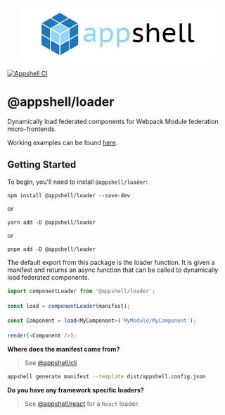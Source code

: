 <div align="center">
  <a href="https://github.com/navaris/appshell">
    <picture>
      <source media="(prefers-color-scheme: dark)" srcset="https://github.com/navaris/appshell/blob/main/assets/branding/appshell-logo-white_2x.png">
      <img alt="appshell" src="https://github.com/navaris/appshell/blob/main/assets/branding/appshell-logo_2x.png">
    </picture>
  </a>
</div>

[![Appshell CI](https://github.com/navaris/appshell/actions/workflows/pipeline.yml/badge.svg)](https://github.com/navaris/appshell/actions/workflows/pipeline.yml)

# @appshell/loader

Dynamically load federated components for Webpack Module federation micro-frontends.

Working examples can be found [here](https://github.com/navaris/appshell/tree/main/examples).

## Getting Started

To begin, you'll need to install `@appshell/loader`:

```console
npm install @appshell/loader --save-dev
```

or

```console
yarn add -D @appshell/loader
```

or

```console
pnpm add -D @appshell/loader
```

The default export from this package is the loader function. It is given a manifest and returns an async function that can be called to dynamically load federated components.

```ts
import componentLoader from '@appshell/loader';

const load = componentLoader(manifest);

const Component = load<MyComponent>('MyModule/MyComponent');

render(<Component />);
```

**Where does the manifest come from?**

> See [@appshell/cli](https://www.npmjs.com/package/@appshell/cli)

```bash
appshell generate manifest --template dist/appshell.config.json
```

**Do you have any framework specific loaders?**

> See [@appshell/react](https://www.npmjs.com/package/@appshell/react) for a `React` loader.
